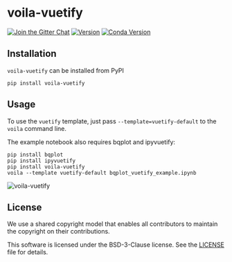 # voila-vuetify

[![Join the Gitter Chat](https://badges.gitter.im/Join%20Chat.svg)](https://gitter.im/QuantStack/Lobby?utm_source=badge&utm_medium=badge&utm_campaign=pr-badge&utm_content=badge)
[![Version](https://img.shields.io/pypi/v/voila-vuetify.svg)](https://pypi.python.org/project/voila-vuetify)
[![Conda Version](https://img.shields.io/conda/vn/conda-forge/voila-vuetify.svg)](https://anaconda.org/conda-forge/voila-vuetify)

## Installation

`voila-vuetify` can be installed from PyPI

```
pip install voila-vuetify
```

## Usage

To use the `vuetify` template, just pass `--template=vuetify-default` to the `voila` command line.

The example notebook also requires bqplot and ipyvuetify:

```
pip install bqplot
pip install ipyvuetify
pip install voila-vuetify
voila --template vuetify-default bqplot_vuetify_example.ipynb
```

![voila-vuetify](https://user-images.githubusercontent.com/46192475/59274938-9c144f00-8c5b-11e9-961e-c33854b6e50a.gif)

## License

We use a shared copyright model that enables all contributors to maintain the
copyright on their contributions.

This software is licensed under the BSD-3-Clause license. See the
[LICENSE](LICENSE) file for details.
